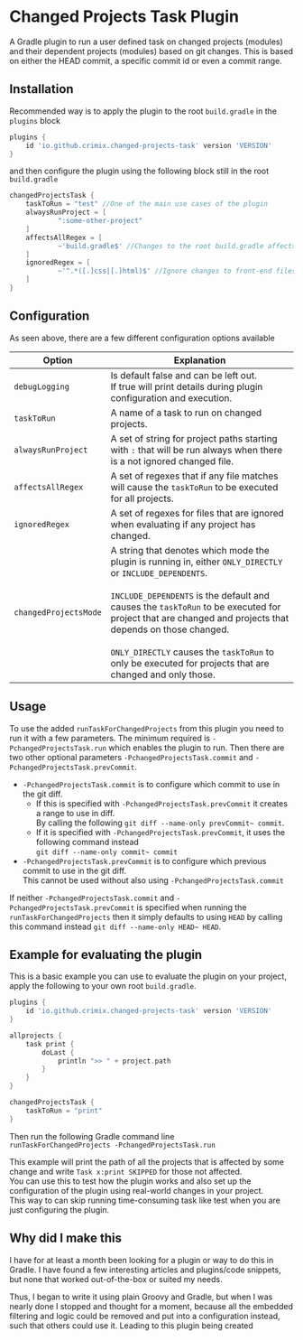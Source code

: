 # Changed Projects Task Plugin
A Gradle plugin to run a user defined task on changed projects (modules) and their dependent projects (modules) based on git changes.
This is based on either the HEAD commit, a specific commit id or even a commit range.

## Installation
Recommended way is to apply the plugin to the root `build.gradle` in the `plugins` block
```groovy
plugins {
    id 'io.github.crimix.changed-projects-task' version 'VERSION'
}
```
and then configure the plugin using the following block still in the root `build.gradle` 
```groovy
changedProjectsTask {
    taskToRun = "test" //One of the main use cases of the plugin
    alwaysRunProject = [
            ":some-other-project"
    ]
    affectsAllRegex = [
            ~'build.gradle$' //Changes to the root build.gradle affects all projects
    ]
    ignoredRegex = [
            ~'^.*([.]css|[.]html)$' //Ignore changes to front-end files
    ]
}
```

## Configuration
As seen above, there are a few different configuration options available

| **Option**            | **Explanation**                                                                                                                                                                                                                                                                                                                                                                              |
|-----------------------|----------------------------------------------------------------------------------------------------------------------------------------------------------------------------------------------------------------------------------------------------------------------------------------------------------------------------------------------------------------------------------------------|
| `debugLogging`        | Is default false and can be left out.<br/>If true will print details during plugin configuration and execution.                                                                                                                                                                                                                                                                              |
| `taskToRun`           | A name of a task to run on changed projects.                                                                                                                                                                                                                                                                                                                                                 |
| `alwaysRunProject`    | A set of string for project paths starting with `:` that will be run always when there is a not ignored changed file.                                                                                                                                                                                                                                                                        |
| `affectsAllRegex`     | A set of regexes that if any file matches will cause the `taskToRun` to be executed for all projects.                                                                                                                                                                                                                                                                                        |
| `ignoredRegex`        | A set of regexes for files that are ignored when evaluating if any project has changed.                                                                                                                                                                                                                                                                                                      |
| `changedProjectsMode` | A string that denotes which mode the plugin is running in, either `ONLY_DIRECTLY` or `INCLUDE_DEPENDENTS`.<br/><br/>`INCLUDE_DEPENDENTS` is the default and causes the `taskToRun` to be executed for project that are changed and projects that depends on those changed.<br/><br/>`ONLY_DIRECTLY` causes the `taskToRun` to only be executed for projects that are changed and only those. |

## Usage
To use the added `runTaskForChangedProjects` from this plugin you need to run it with a few parameters.
The minimum required is `-PchangedProjectsTask.run` which enables the plugin to run.
Then there are two other optional parameters `-PchangedProjectsTask.commit` and `-PchangedProjectsTask.prevCommit`.

- `-PchangedProjectsTask.commit` is to configure which commit to use in the git diff.
  - If this is specified with `-PchangedProjectsTask.prevCommit` it creates a range to use in diff.   
  By calling the following `git diff --name-only prevCommit~ commit`.
  - If it is specified with `-PchangedProjectsTask.prevCommit`, it uses the following command instead  
  `git diff --name-only commit~ commit`
- `-PchangedProjectsTask.prevCommit` is to configure which previous commit to use in the git diff.   
This cannot be used without also using `-PchangedProjectsTask.commit`

If neither `-PchangedProjectsTask.commit` and `-PchangedProjectsTask.prevCommit` is specified when running the `runTaskForChangedProjects`
then it simply defaults to using `HEAD` by calling this command instead `git diff --name-only HEAD~ HEAD`.

## Example for evaluating the plugin
This is a basic example you can use to evaluate the plugin on your project, apply the following to your own root `build.gradle`.

```groovy
plugins {
    id 'io.github.crimix.changed-projects-task' version 'VERSION'
}

allprojects {
    task print {
        doLast {
            println ">> " + project.path
        }
    }
}

changedProjectsTask {
    taskToRun = "print"
}
```
Then run the following Gradle command line   
`runTaskForChangedProjects -PchangedProjectsTask.run`

This example will print the path of all the projects that is affected by some change and write `Task x:print SKIPPED` for those not affected.  
You can use this to test how the plugin works and also set up the configuration of the plugin using real-world changes in your project.  
This way to can skip running time-consuming task like test when you are just configuring the plugin.

## Why did I make this
I have for at least a month been looking for a plugin or way to do this in Gradle.
I have found a few interesting articles and plugins/code snippets, but none that worked out-of-the-box or suited my needs. 

Thus, I began to write it using plain Groovy and Gradle, but when I was nearly done I stopped and thought for a moment, 
because all the embedded filtering and logic could be removed and put into a configuration instead, such that others could use it. 
Leading to this plugin being created
